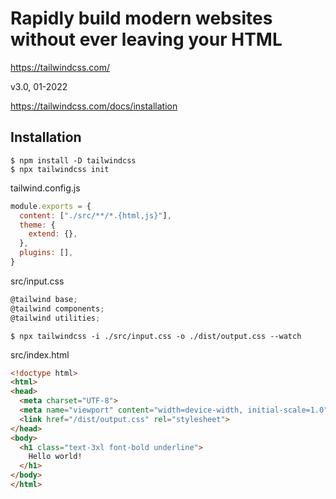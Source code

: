 Rapidly build modern websites without ever leaving your HTML
============================================================

https://tailwindcss.com/

v3.0, 01-2022

https://tailwindcss.com/docs/installation

## Installation

	$ npm install -D tailwindcss
	$ npx tailwindcss init

tailwind.config.js

```js
module.exports = {
  content: ["./src/**/*.{html,js}"],
  theme: {
    extend: {},
  },
  plugins: [],
}
```

src/input.css

```js
@tailwind base;
@tailwind components;
@tailwind utilities;
```

	$ npx tailwindcss -i ./src/input.css -o ./dist/output.css --watch

src/index.html

```html
<!doctype html>
<html>
<head>
  <meta charset="UTF-8">
  <meta name="viewport" content="width=device-width, initial-scale=1.0">
  <link href="/dist/output.css" rel="stylesheet">
</head>
<body>
  <h1 class="text-3xl font-bold underline">
    Hello world!
  </h1>
</body>
</html>
```
